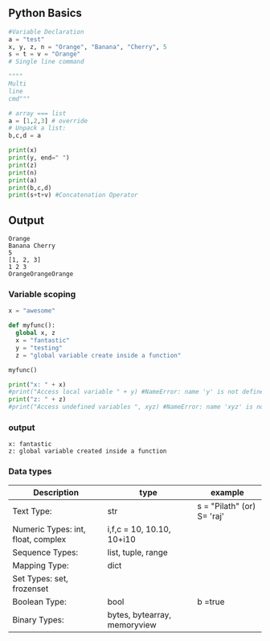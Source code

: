 ## Python Basics
```python 
#Variable Declaration
a = "test"
x, y, z, n = "Orange", "Banana", "Cherry", 5
s = t = v = "Orange"
# Single line command

""""
Multi
line 
cmd"""

# array === list
a = [1,2,3] # override
# Unpack a list:
b,c,d = a

print(x)
print(y, end=" ")
print(z)
print(n)
print(a)
print(b,c,d)
print(s+t+v) #Concatenation Operator
```
## Output
```
Orange
Banana Cherry
5
[1, 2, 3]
1 2 3
OrangeOrangeOrange
```
### Variable scoping
```python
x = "awesome"

def myfunc():
  global x, z
  x = "fantastic"
  y = "testing"
  z = "global variable create inside a function"

myfunc()

print("x: " + x)
#print("Access local variable " + y) #NameError: name 'y' is not defined
print("z: " + z)
#print("Access undefined variables ", xyz) #NameError: name 'xyz' is not defined

```
### output
```
x: fantastic
z: global variable created inside a function
```
### Data types
|Description| type| example|
|-----------|-----|--------|
|Text Type:|	str| s = "Pilath"  (or) S= 'raj'|
|Numeric Types:	int, float, complex | i,f,c = 10, 10.10, 10+i10|
|Sequence Types:|	list, tuple, range|
|Mapping Type:|	dict|
|Set Types:	set, frozenset|
|Boolean Type:|	bool| b =true|
|Binary Types:|	bytes, bytearray, memoryview|

